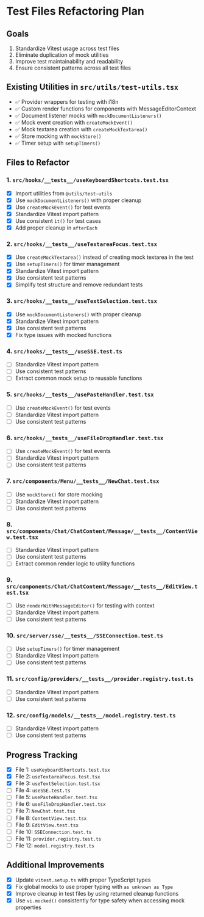 
# Test Files Refactoring Plan

## Goals
1. Standardize Vitest usage across test files
2. Eliminate duplication of mock utilities
3. Improve test maintainability and readability
4. Ensure consistent patterns across all test files

## Existing Utilities in `src/utils/test-utils.tsx`
- ✅ Provider wrappers for testing with i18n
- ✅ Custom render functions for components with MessageEditorContext
- ✅ Document listener mocks with `mockDocumentListeners()`
- ✅ Mock event creation with `createMockEvent()`
- ✅ Mock textarea creation with `createMockTextarea()`
- ✅ Store mocking with `mockStore()`
- ✅ Timer setup with `setupTimers()`

## Files to Refactor

### 1. `src/hooks/__tests__/useKeyboardShortcuts.test.tsx`
- [x] Import utilities from `@utils/test-utils`
- [x] Use `mockDocumentListeners()` with proper cleanup
- [x] Use `createMockEvent()` for test events
- [x] Standardize Vitest import pattern
- [x] Use consistent `it()` for test cases
- [x] Add proper cleanup in `afterEach`

### 2. `src/hooks/__tests__/useTextareaFocus.test.tsx`
- [x] Use `createMockTextarea()` instead of creating mock textarea in the test
- [x] Use `setupTimers()` for timer management
- [x] Standardize Vitest import pattern
- [x] Use consistent test patterns
- [x] Simplify test structure and remove redundant tests

### 3. `src/hooks/__tests__/useTextSelection.test.tsx`
- [x] Use `mockDocumentListeners()` with proper cleanup
- [x] Standardize Vitest import pattern
- [x] Use consistent test patterns
- [x] Fix type issues with mocked functions

### 4. `src/hooks/__tests__/useSSE.test.ts`
- [ ] Standardize Vitest import pattern
- [ ] Use consistent test patterns
- [ ] Extract common mock setup to reusable functions

### 5. `src/hooks/__tests__/usePasteHandler.test.tsx`
- [ ] Use `createMockEvent()` for test events
- [ ] Standardize Vitest import pattern
- [ ] Use consistent test patterns

### 6. `src/hooks/__tests__/useFileDropHandler.test.tsx`
- [ ] Use `createMockEvent()` for test events
- [ ] Standardize Vitest import pattern
- [ ] Use consistent test patterns

### 7. `src/components/Menu/__tests__/NewChat.test.tsx`
- [ ] Use `mockStore()` for store mocking
- [ ] Standardize Vitest import pattern
- [ ] Use consistent test patterns

### 8. `src/components/Chat/ChatContent/Message/__tests__/ContentView.test.tsx`
- [ ] Standardize Vitest import pattern
- [ ] Use consistent test patterns
- [ ] Extract common render logic to utility functions

### 9. `src/components/Chat/ChatContent/Message/__tests__/EditView.test.tsx`
- [ ] Use `renderWithMessageEditor()` for testing with context
- [ ] Standardize Vitest import pattern
- [ ] Use consistent test patterns

### 10. `src/server/sse/__tests__/SSEConnection.test.ts`
- [ ] Use `setupTimers()` for timer management
- [ ] Standardize Vitest import pattern
- [ ] Use consistent test patterns

### 11. `src/config/providers/__tests__/provider.registry.test.ts`
- [ ] Standardize Vitest import pattern
- [ ] Use consistent test patterns

### 12. `src/config/models/__tests__/model.registry.test.ts`
- [ ] Standardize Vitest import pattern
- [ ] Use consistent test patterns

## Progress Tracking
- [x] File 1: `useKeyboardShortcuts.test.tsx`
- [x] File 2: `useTextareaFocus.test.tsx`
- [x] File 3: `useTextSelection.test.tsx`
- [ ] File 4: `useSSE.test.ts`
- [ ] File 5: `usePasteHandler.test.tsx`
- [ ] File 6: `useFileDropHandler.test.tsx`
- [ ] File 7: `NewChat.test.tsx`
- [ ] File 8: `ContentView.test.tsx`
- [ ] File 9: `EditView.test.tsx`
- [ ] File 10: `SSEConnection.test.ts`
- [ ] File 11: `provider.registry.test.ts`
- [ ] File 12: `model.registry.test.ts`

## Additional Improvements
- [x] Update `vitest.setup.ts` with proper TypeScript types
- [x] Fix global mocks to use proper typing with `as unknown as Type`
- [x] Improve cleanup in test files by using returned cleanup functions
- [x] Use `vi.mocked()` consistently for type safety when accessing mock properties
